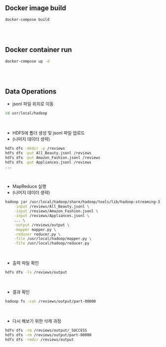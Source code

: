 ## Docker image build
```bash
docker-compose build
```

<br>
<br>

## Docker container run
```bash
docker-compose up -d
```

<br>
<br>

## Data Operations

- jsonl 파일 위치로 이동
```bash
cd usr/local/hadoop
```
<br>

- HDFS에 폴더 생성 및 jsonl 파일 업로드
- (나머지 데이터 생략)
```bash
hdfs dfs -mkdir -p /reviews
hdfs dfs -put All_Beauty.jsonl /reviews
hdfs dfs -put Amazon_Fashion.jsonl /reviews
hdfs dfs -put Appliances.jsonl /reviews
...
```
<br>

- MapReduce 실행
- (나머지 데이터 생략)
```bash
hadoop jar /usr/local/hadoop/share/hadoop/tools/lib/hadoop-streaming-3.4.0.jar \
    -input /reviews/All_Beauty.jsonl \
    -input /reviews/Amazon_Fashion.jsonl \
    -input /reviews/Appliances.jsonl \
    ... \
    -output /reviews/output \
    -mapper mapper.py \
    -reducer reducer.py \
    -file /usr/local/hadoop/mapper.py \
    -file /usr/local/hadoop/reducer.py
```
<br>

- 출력 파일 확인
```bash
hdfs dfs -ls /reviews/output
```
<br>

- 결과 확인
```bash
hadoop fs -cat /reviews/output/part-00000
```
<br>

- 다시 해보기 위한 삭제 과정
```bash
hdfs dfs -rm /reviews/output/_SUCCESS
hdfs dfs -rm /reviews/output/part-00000
hdfs dfs -rmdir /reviews/output
```
<br>